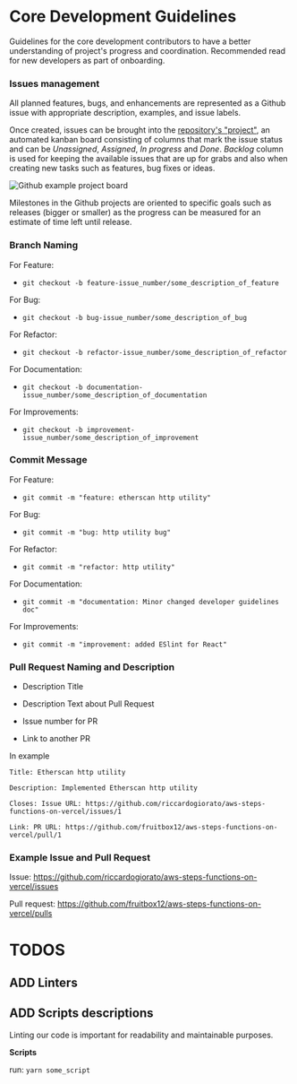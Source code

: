 # Core Development Guidelines

Guidelines for the core development contributors  to have a better understanding of project's progress and coordination. Recommended read for new developers as part of onboarding.

### Issues management

All planned features, bugs, and enhancements are represented as a Github issue with appropriate description, examples, and issue labels.

Once created, issues can be brought into the [repository's "project"](https://github.com/fruitbox12/aws-steps-functions-on-vercel/projects), an automated kanban board consisting of columns that mark the issue status and can be _Unassigned_, _Assigned_, _In progress_ and _Done_. _Backlog_ column is used for keeping the available issues that are up for grabs and also when creating new tasks such as features, bug fixes or ideas.

![Github example project board](https://i.imgur.com/aLWa5HQ.png)

Milestones in the Github projects are oriented to specific goals such as releases (bigger or smaller) as the progress can be measured for an estimate of time left until release.

### Branch Naming

For Feature:

- `git checkout -b feature-issue_number/some_description_of_feature`

For Bug:

- `git checkout -b bug-issue_number/some_description_of_bug`

For Refactor:

- `git checkout -b refactor-issue_number/some_description_of_refactor`

For Documentation:

- `git checkout -b documentation-issue_number/some_description_of_documentation`

For Improvements:

- `git checkout -b improvement-issue_number/some_description_of_improvement`

### Commit Message

For Feature:

- `git commit -m "feature: etherscan http utility"`

For Bug:

- `git commit -m "bug: http utility bug"`

For Refactor:

- `git commit -m "refactor: http utility"`

For Documentation:

- `git commit -m "documentation: Minor changed developer guidelines doc"`

For Improvements:

- `git commit -m "improvement: added ESlint for React"`

### Pull Request Naming and Description

- Description Title

- Description Text about Pull Request

- Issue number for PR

- Link to another PR

In example

```
Title: Etherscan http utility

Description: Implemented Etherscan http utility

Closes: Issue URL: https://github.com/riccardogiorato/aws-steps-functions-on-vercel/issues/1

Link: PR URL: https://github.com/fruitbox12/aws-steps-functions-on-vercel/pull/1
```

### Example Issue and Pull Request

Issue: https://github.com/riccardogiorato/aws-steps-functions-on-vercel/issues

Pull request: https://github.com/fruitbox12/aws-steps-functions-on-vercel/pulls


# TODOS
## ADD Linters
## ADD Scripts descriptions

Linting our code is important for readability and maintainable purposes.

**Scripts**

run: `yarn some_script`
